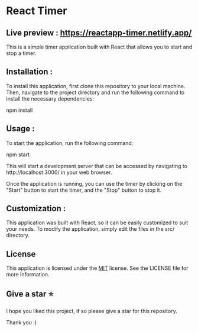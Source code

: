
# React Timer

## Live preview : https://reactapp-timer.netlify.app/ 

This is a simple timer application built with React that allows you to start and stop a timer.

## Installation :
To install this application, first clone this repository to your local machine. Then, navigate to the project directory and run the following command to install the necessary dependencies:

npm install

## Usage :

To start the application, run the following command:

npm start

This will start a development server that can be accessed by navigating to http://localhost:3000/ in your web browser.

Once the application is running, you can use the timer by clicking on the "Start" button to start the timer, and the "Stop" button to stop it.
## Customization :
This application was built with React, so it can be easily customized to suit your needs. To modify the application, simply edit the files in the src/ directory.
## License

This application is licensed under the [MIT](https://choosealicense.com/licenses/mit/) license. See the LICENSE file for more information.

## Give a star ⭐

I hope you liked this project, if so please give a star for this repository.

Thank you :)


